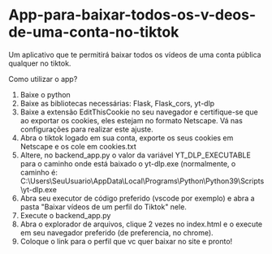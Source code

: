 # App-para-baixar-todos-os-v-deos-de-uma-conta-no-tiktok
Um aplicativo que te permitirá baixar todos os vídeos de uma conta pública qualquer no tiktok.

Como utilizar o app?

1. Baixe o python
2. Baixe as bibliotecas necessárias: Flask, Flask_cors, yt-dlp
3. Baixe a extensão EditThisCookie no seu navegador e certifique-se que ao exportar os cookies, eles estejam no formato Netscape. Vá nas configurações para realizar este ajuste.
4. Abra o tiktok logado em sua conta, exporte os seus cookies em Netscape e os cole em cookies.txt
5. Altere, no backend_app.py o valor da variável YT_DLP_EXECUTABLE para o caminho onde está baixado o yt-dlp.exe (normalmente, o caminho é: C:\\Users\\SeuUsuario\\AppData\\Local\\Programs\\Python\\Python39\\Scripts\\yt-dlp.exe
6. Abra seu executor de código preferido (vscode por exemplo) e abra a pasta "Baixar vídeos de um perfil do Tiktok" nele.
7. Execute o backend_app.py
8. Abra o explorador de arquivos, clique 2 vezes no index.html e o execute em seu navegador preferido (de preferencia, no chrome).
9. Coloque o link para o perfil que vc quer baixar no site e pronto!
